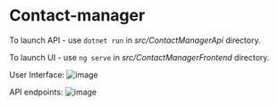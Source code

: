 # Contact-manager

To launch API - use `dotnet run` in *src/ContactManagerApi* directory.

To launch UI  - use `ng serve` in *src/ContactManagerFrontend* directory.

User Interface:
![image](https://github.com/alshuriga/contact-manager/assets/8162224/71529991-2d32-4664-8ed6-8c1b0c17ce03)



API endpoints: 
![image](https://github.com/alshuriga/contact-manager/assets/8162224/3a9a381f-681b-47ee-ac7f-e254c61c1066)




